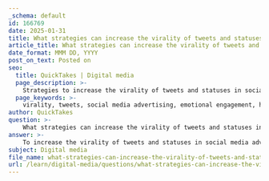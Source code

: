 ```yaml
---
_schema: default
id: 166769
date: 2025-01-31
title: What strategies can increase the virality of tweets and statuses in social media advertising?
article_title: What strategies can increase the virality of tweets and statuses in social media advertising?
date_format: MMM DD, YYYY
post_on_text: Posted on
seo:
  title: QuickTakes | Digital media
  page_description: >-
    Strategies to increase the virality of tweets and statuses in social media advertising, focusing on emotional engagement, hashtags, audience participation, effective copy, visual content, timing, cross-promotion, and humor.
  page_keywords: >-
    virality, tweets, social media advertising, emotional engagement, hashtags, audience participation, concise copy, visual content, timing, cross-promotion, humor, branding
author: QuickTakes
question: >-
    What strategies can increase the virality of tweets and statuses in social media advertising?
answer: >-
    To increase the virality of tweets and statuses in social media advertising, several strategies can be employed:\n\n1. **Emotional Engagement**: Craft tweets that evoke strong emotional responses. Sharing authentic stories, testimonials, or behind-the-scenes content can create a narrative that resonates with the audience's feelings. Emotional appeal is a powerful tool that can lead to stronger brand loyalty and increased sharing.\n\n2. **Use of Hashtags**: Develop catchy and relevant hashtags that can enhance visibility and encourage sharing. A well-thought-out hashtag can help your content gain traction and become part of larger conversations on social media. For example, campaigns that utilize hashtags like #LiveYourBestLife can effectively promote a brand while encouraging user participation.\n\n3. **Encouraging Participation**: Invite your audience to engage with your content by asking questions, encouraging feedback, or creating polls. This participatory approach fosters a sense of community and makes the audience feel valued, increasing the likelihood of them sharing your content.\n\n4. **Concise and Impactful Copy**: Since tweets have a character limit, focus on creating concise, engaging content that captures attention quickly. Use descriptive and action verbs to convey your message effectively. Techniques such as parallel structure and plays-on-words can also make your tweets more memorable.\n\n5. **Visual Content**: Incorporate multimedia formats, such as images or videos, to complement your text. Visual content tends to attract more engagement and can enhance the overall impact of your message. Tweets with images are often shared more frequently than those without.\n\n6. **Timing and Trends**: Post your tweets at optimal times when your target audience is most active. Additionally, aligning your content with current trends or events can increase its relevance and shareability. Monitoring trending topics and participating in conversations can also help your tweets gain visibility.\n\n7. **Cross-Promotion**: Integrate your tweets with other advertising formats, such as Facebook posts or Instagram stories, to maximize exposure. This cross-platform strategy can help reinforce your message and reach a broader audience.\n\n8. **Humor and Wit**: Incorporate humor or clever wordplay in your tweets to make them more engaging. A light-hearted approach can resonate well with audiences and encourage sharing.\n\nBy implementing these strategies, brands can enhance the virality of their tweets and statuses, leading to greater engagement and reach in social media advertising.
subject: Digital media
file_name: what-strategies-can-increase-the-virality-of-tweets-and-statuses-in-social-media-advertising.md
url: /learn/digital-media/questions/what-strategies-can-increase-the-virality-of-tweets-and-statuses-in-social-media-advertising
---
```


&nbsp;